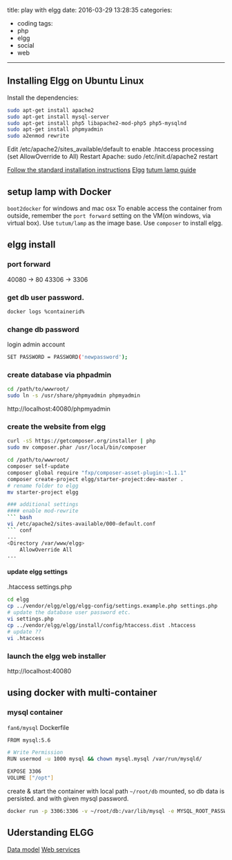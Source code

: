 title: play with elgg
date: 2016-03-29 13:28:35
categories:
- coding
tags:
- php
- elgg
- social
- web
---

## Installing Elgg on Ubuntu Linux
Install the dependencies:
``` bash
sudo apt-get install apache2
sudo apt-get install mysql-server
sudo apt-get install php5 libapache2-mod-php5 php5-mysqlnd
sudo apt-get install phpmyadmin
sudo a2enmod rewrite
```
Edit /etc/apache2/sites_available/default to enable .htaccess processing (set AllowOverride to All)
Restart Apache: sudo /etc/init.d/apache2 restart

[Follow the standard installation instructions](http://learn.elgg.org/en/1.x/intro/install/ubuntu.html)
[Elgg](http://learn.elgg.org/en/1.x/intro/install.html)
[tutum lamp guide](https://hub.docker.com/r/tutum/lamp/)

## setup lamp with Docker
`boot2docker` for windows and mac osx
To enable access the container from outside, remember the `port forward` setting on the VM(on windows, via virtual box).
Use `tutum/lamp` as the image base.
Use `composer` to install elgg.

## elgg install
### port forward
40080 -> 80
43306 -> 3306
### get db user password.
``` bash
docker logs %containerid%
```
### change db password
login admin account
``` bash
SET PASSWORD = PASSWORD('newpassword');
```
### create database via phpadmin
``` bash
cd /path/to/wwwroot/
sudo ln -s /usr/share/phpmyadmin phpmyadmin
```
http://localhost:40080/phpmyadmin

### create the website from elgg
``` bash
curl -sS https://getcomposer.org/installer | php
sudo mv composer.phar /usr/local/bin/composer
```

``` bash
cd /path/to/wwwroot/
composer self-update
composer global require "fxp/composer-asset-plugin:~1.1.1"
composer create-project elgg/starter-project:dev-master .
# rename folder to elgg
mv starter-project elgg 

### additional settings
#### enable mod-rewrite
``` bash
vi /etc/apache2/sites-available/000-default.conf
``` conf
...
<Directory /var/www/elgg>
    AllowOverride All
...
```
#### update elgg settings
.htaccess
settings.php
``` bash
cd elgg
cp ../vendor/elgg/elgg/elgg-config/settings.example.php settings.php 
# update the database user password etc.
vi settings.php 
cp ../vendor/elgg/elgg/install/config/htaccess.dist .htaccess 
# update ??
vi .htaccess
```

### launch the elgg web installer
http://localhost:40080

## using docker with multi-container
### mysql container
`fan6/mysql`
Dockerfile
``` bash
FROM mysql:5.6

# Write Permission
RUN usermod -u 1000 mysql && chown mysql.mysql /var/run/mysqld/

EXPOSE 3306
VOLUME ["/opt"]
```
create & start the container with local path `~/root/db` mounted, so db data is persisted.
and with given mysql password.
``` bash
docker run -p 3306:3306 -v ~/root/db:/var/lib/mysql -e MYSQL_ROOT_PASSWORD=123456 -it fan6/mysql
```

## Uderstanding ELGG
[Data model](http://learn.elgg.org/en/2.0/design/database.html)
[Web services](http://learn.elgg.org/en/2.0/guides/web-services.html)
